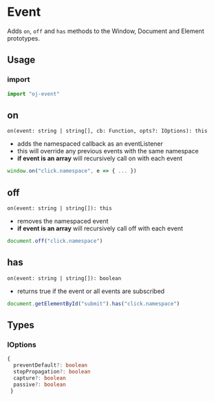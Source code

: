 # Event
Adds `on`, `off` and `has` methods to the Window, Document and Element prototypes.

## Usage

### import
```typescript
import "oj-event"
```

## on
`on(event: string | string[], cb: Function, opts?: IOptions): this`
- adds the namespaced callback as an eventListener
- this will override any previous events with the same namespace
- **if event is an array** will recursively call on with each event

```typescript
window.on("click.namespace", e => { ... })
```

## off
`on(event: string | string[]): this`
- removes the namespaced event
- **if event is an array** will recursively call off with each event

```typescript
document.off("click.namespace")
```

## has
`on(event: string | string[]): boolean`
- returns true if the event or all events are subscribed

```typescript
document.getElementById("submit").has("click.namespace")
```

## Types

### IOptions
```typescript
{ 
  preventDefault?: boolean
  stopPropagation?: boolean
  capture?: boolean
  passive?: boolean 
 }
```